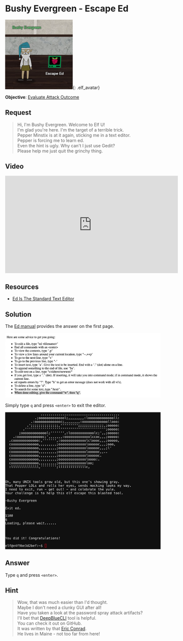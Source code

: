 # Bushy Evergreen - Escape Ed
![Bushy Evergreen](../img/hints/h3/h3_bushy_evergreen.png){: .elf_avatar}

**Objective**: [Evaluate Attack Outcome](../objectives/o3.md)

## Request
> Hi, I'm Bushy Evergreen. Welcome to Elf U!  
> I'm glad you're here. I'm the target of a terrible trick.  
> Pepper Minstix is at it again, sticking me in a text editor.  
> Pepper is forcing me to learn ed.  
> Even the hint is ugly. Why can't I just use Gedit?  
> Please help me just quit the grinchy thing.  

## Video
<div class="video-wrapper">
<iframe width="560" height="315" src="https://www.youtube.com/embed/qKo2HZOZzZ4" frameborder="0" allow="accelerometer; autoplay; encrypted-media; gyroscope; picture-in-picture" allowfullscreen></iframe>
</div>

## Resources
- [Ed Is The Standard Text Editor](http://cs.wellesley.edu/~cs249/Resources/ed_is_the_standard_text_editor.html) 

## Solution
The [Ed manual](http://cs.wellesley.edu/~cs249/Resources/ed_is_the_standard_text_editor.html) provides the answer on the first page.

![Ed Manual](../img/hints/h3/h3_ed_manual.png)

Simply type `q` and press `<enter>` to exit the editor.

![Terminal](../img/hints/h3/h3_terminal1.png)

## Answer
Type `q` and press `<enter>`.

## Hint
> Wow, that was much easier than I'd thought.  
> Maybe I don't need a clunky GUI after all!  
> Have you taken a look at the password spray attack artifacts?  
> I'll bet that [DeepBlueCLI](https://github.com/sans-blue-team/DeepBlueCLI) tool is helpful.  
> You can check it out on GitHub.  
> It was written by that [Eric Conrad](https://www.ericconrad.com/2016/09/deepbluecli-powershell-module-for-hunt.html).  
> He lives in Maine - not too far from here!  
